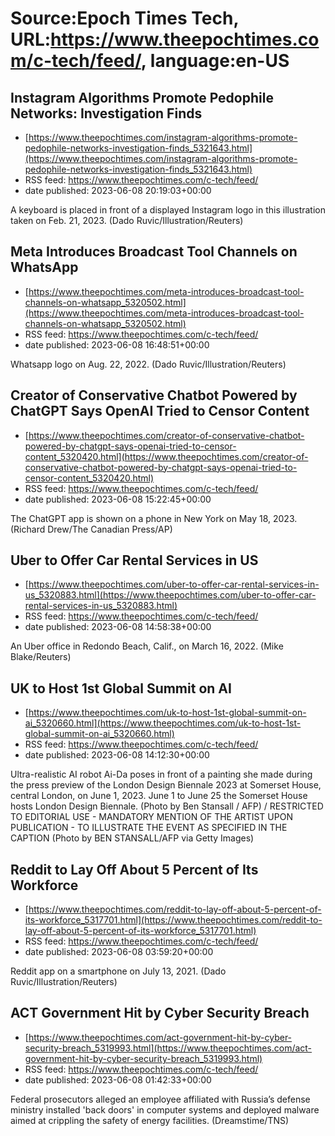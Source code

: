 # Source:Epoch Times Tech, URL:https://www.theepochtimes.com/c-tech/feed/, language:en-US

## Instagram Algorithms Promote Pedophile Networks: Investigation Finds
 - [https://www.theepochtimes.com/instagram-algorithms-promote-pedophile-networks-investigation-finds_5321643.html](https://www.theepochtimes.com/instagram-algorithms-promote-pedophile-networks-investigation-finds_5321643.html)
 - RSS feed: https://www.theepochtimes.com/c-tech/feed/
 - date published: 2023-06-08 20:19:03+00:00

A keyboard is placed in front of a displayed Instagram logo in this illustration taken on Feb. 21, 2023. (Dado Ruvic/Illustration/Reuters)

## Meta Introduces Broadcast Tool Channels on WhatsApp
 - [https://www.theepochtimes.com/meta-introduces-broadcast-tool-channels-on-whatsapp_5320502.html](https://www.theepochtimes.com/meta-introduces-broadcast-tool-channels-on-whatsapp_5320502.html)
 - RSS feed: https://www.theepochtimes.com/c-tech/feed/
 - date published: 2023-06-08 16:48:51+00:00

Whatsapp logo on Aug. 22, 2022. (Dado Ruvic/Illustration/Reuters)

## Creator of Conservative Chatbot Powered by ChatGPT Says OpenAI Tried to Censor Content
 - [https://www.theepochtimes.com/creator-of-conservative-chatbot-powered-by-chatgpt-says-openai-tried-to-censor-content_5320420.html](https://www.theepochtimes.com/creator-of-conservative-chatbot-powered-by-chatgpt-says-openai-tried-to-censor-content_5320420.html)
 - RSS feed: https://www.theepochtimes.com/c-tech/feed/
 - date published: 2023-06-08 15:22:45+00:00

The ChatGPT app is shown on a phone in New York on May 18, 2023. (Richard Drew/The Canadian Press/AP)

## Uber to Offer Car Rental Services in US
 - [https://www.theepochtimes.com/uber-to-offer-car-rental-services-in-us_5320883.html](https://www.theepochtimes.com/uber-to-offer-car-rental-services-in-us_5320883.html)
 - RSS feed: https://www.theepochtimes.com/c-tech/feed/
 - date published: 2023-06-08 14:58:38+00:00

An Uber office in Redondo Beach, Calif., on March 16, 2022. (Mike Blake/Reuters)

## UK to Host 1st Global Summit on AI
 - [https://www.theepochtimes.com/uk-to-host-1st-global-summit-on-ai_5320660.html](https://www.theepochtimes.com/uk-to-host-1st-global-summit-on-ai_5320660.html)
 - RSS feed: https://www.theepochtimes.com/c-tech/feed/
 - date published: 2023-06-08 14:12:30+00:00

Ultra-realistic AI robot Ai-Da poses in front of a painting she made during the press preview of the London Design Biennale 2023 at Somerset House, central London, on June 1, 2023. June 1 to June 25 the Somerset House hosts London Design Biennale. (Photo by Ben Stansall / AFP) / RESTRICTED TO EDITORIAL USE - MANDATORY MENTION OF THE ARTIST UPON PUBLICATION - TO ILLUSTRATE THE EVENT AS SPECIFIED IN THE CAPTION (Photo by BEN STANSALL/AFP via Getty Images)

## Reddit to Lay Off About 5 Percent of Its Workforce
 - [https://www.theepochtimes.com/reddit-to-lay-off-about-5-percent-of-its-workforce_5317701.html](https://www.theepochtimes.com/reddit-to-lay-off-about-5-percent-of-its-workforce_5317701.html)
 - RSS feed: https://www.theepochtimes.com/c-tech/feed/
 - date published: 2023-06-08 03:59:20+00:00

Reddit app on a smartphone on July 13, 2021. (Dado Ruvic/Illustration/Reuters)

## ACT Government Hit by Cyber Security Breach
 - [https://www.theepochtimes.com/act-government-hit-by-cyber-security-breach_5319993.html](https://www.theepochtimes.com/act-government-hit-by-cyber-security-breach_5319993.html)
 - RSS feed: https://www.theepochtimes.com/c-tech/feed/
 - date published: 2023-06-08 01:42:33+00:00

Federal prosecutors alleged an employee affiliated with Russia’s defense ministry installed 'back doors' in computer systems and deployed malware aimed at crippling the safety of energy facilities. (Dreamstime/TNS)

